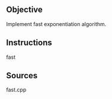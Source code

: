 Objective
--------------------------------------
Implement fast exponentiation algorithm.

Instructions
--------------------------------------
fast <number> <power> <mod>

Sources
--------------------------------------
fast.cpp 